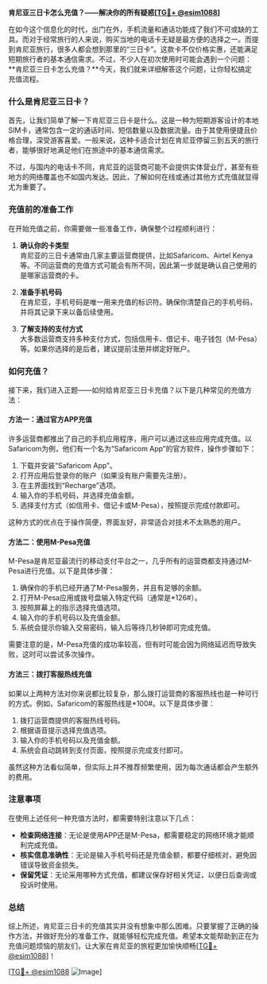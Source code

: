 **肯尼亚三日卡怎么充值？——解决你的所有疑惑[[TG💪+ @esim1088](https://t.me/s/esim1088)]**

在如今这个信息化的时代，出门在外，手机流量和通话功能成了我们不可或缺的工具。而对于经常旅行的人来说，购买当地的电话卡无疑是最方便的选择之一。而提到肯尼亚旅行，很多人都会想到那里的“三日卡”。这款卡不仅价格实惠，还能满足短期旅行者的基本通信需求。不过，不少人在初次使用时可能会遇到一个问题：**肯尼亚三日卡怎么充值？**今天，我们就来详细解答这个问题，让你轻松搞定充值流程。

### 什么是肯尼亚三日卡？

首先，让我们简单了解一下肯尼亚三日卡是什么。这是一种为短期游客设计的本地SIM卡，通常包含一定的通话时间、短信数量以及数据流量。由于其使用便捷且价格合理，深受游客喜爱。一般来说，这种卡适合计划在肯尼亚停留三到五天的旅行者，能够很好地满足他们在旅途中的基本通信需求。

不过，与国内的电话卡不同，肯尼亚的运营商可能不会提供实体营业厅，甚至有些地方的网络覆盖也不如国内发达。因此，了解如何在线或通过其他方式充值就显得尤为重要了。

### 充值前的准备工作

在开始充值之前，你需要做一些准备工作，确保整个过程顺利进行：

1. **确认你的卡类型**  
   肯尼亚的三日卡通常由几家主要运营商提供，比如Safaricom、Airtel Kenya等。不同运营商的充值方式可能会有所不同，因此第一步就是确认自己使用的是哪家运营商的卡。

2. **准备手机号码**  
   在肯尼亚，手机号码是唯一用来充值的标识符。确保你清楚自己的手机号码，并将其记录下来以备后续使用。

3. **了解支持的支付方式**  
   大多数运营商支持多种支付方式，包括信用卡、借记卡、电子钱包（M-Pesa）等。如果你选择的是后者，建议提前注册并绑定好账户。

### 如何充值？

接下来，我们进入正题——如何给肯尼亚三日卡充值？以下是几种常见的充值方法：

#### 方法一：通过官方APP充值

许多运营商都推出了自己的手机应用程序，用户可以通过这些应用完成充值。以Safaricom为例，他们有一个名为“Safaricom App”的官方软件，操作步骤如下：

1. 下载并安装“Safaricom App”。
2. 打开应用后登录你的账户（如果没有账户需要先注册）。
3. 在主界面找到“Recharge”选项。
4. 输入你的手机号码，并选择充值金额。
5. 选择支付方式（如信用卡、借记卡或M-Pesa），按照提示完成付款即可。

这种方式的优点在于操作简便，界面友好，非常适合对技术不太熟悉的用户。

#### 方法二：使用M-Pesa充值

M-Pesa是肯尼亚最流行的移动支付平台之一，几乎所有的运营商都支持通过M-Pesa进行充值。以下是具体步骤：

1. 确保你的手机已经开通了M-Pesa服务，并且有足够的余额。
2. 打开M-Pesa应用或拨号盘输入特定代码（通常是*126#）。
3. 按照屏幕上的指示选择充值选项。
4. 输入你的手机号码以及充值金额。
5. 系统会提示你输入交易密码，输入后等待几秒钟即可完成充值。

需要注意的是，M-Pesa充值的成功率较高，但有时可能会因为网络延迟而导致失败，这时可以尝试多次操作。

#### 方法三：拨打客服热线充值

如果以上两种方法对你来说都比较复杂，那么拨打运营商的客服热线也是一种可行的方式。例如，Safaricom的客服热线是*100#。以下是具体步骤：

1. 拨打运营商提供的客服热线号码。
2. 根据语音提示选择充值选项。
3. 输入你的手机号码以及充值金额。
4. 系统会自动跳转到支付页面，按照提示完成支付即可。

虽然这种方法看似简单，但实际上并不推荐频繁使用，因为每次通话都会产生额外的费用。

### 注意事项

在使用上述任何一种充值方法时，都需要特别注意以下几点：

- **检查网络连接**：无论是使用APP还是M-Pesa，都需要稳定的网络环境才能顺利完成充值。
- **核实信息准确性**：无论是输入手机号码还是充值金额，都要仔细核对，避免因错误导致资金损失。
- **保留凭证**：无论采用哪种方式充值，都建议保存好相关凭证，以便日后查询或投诉时使用。

### 总结

综上所述，肯尼亚三日卡的充值其实并没有想象中那么困难。只要掌握了正确的操作方法，并做好充分的准备工作，就能够轻松完成充值。希望本文能帮助到正在为充值问题烦恼的朋友们，让大家在肯尼亚的旅程更加愉快顺畅[[TG💪+ @esim1088](https://t.me/s/esim1088)]！

[[TG💪+ @esim1088](https://t.me/s/esim1088) ![Image](https://i.postimg.cc/4NQfJmqS/Snipaste-2025-05-13-00-14-12.png)]